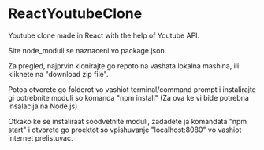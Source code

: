 # ReactYoutubeClone
Youtube clone made in React with the help of Youtube API.

Site node_moduli se naznaceni vo package.json.

Za pregled, najprvin klonirajte go repoto na vashata lokalna mashina, ili kliknete na "download zip file". 

Potoa otvorete go folderot vo vashiot terminal/command prompt i instalirajte gi potrebnite moduli so komanda "npm install" (Za ova ke vi bide potrebna insalacija na Node.js)

Otkako ke se instaliraat soodvetnite moduli, zadadete ja komandata "npm start" i otvorete go proektot so vpishuvanje "localhost:8080" vo vashiot internet prelistuvac.
